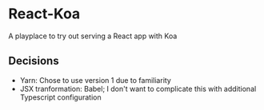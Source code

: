 # React-Koa

A playplace to try out serving a React app with Koa

## Decisions
- Yarn: Chose to use version 1 due to familiarity
- JSX tranformation: Babel; I don't want to complicate this with additional 
Typescript configuration 
